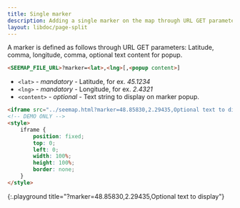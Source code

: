 ```yaml
---
title: Single marker
description: Adding a single marker on the map through URL GET parameters
layout: libdoc/page-split
---
```


A marker is defined as follows through URL GET parameters: Latitude, comma, longitude, comma, optional text content for popup.

```html
<SEEMAP_FILE_URL>?marker=<lat>,<lng>[,<popup content>]
```

* `<lat>` - *mandatory* - Latitude, for ex. *45.1234*
* `<lng>` - *mandatory* - Longitude, for ex. *2.4321*
* `<content>` - *optional* - Text string to display on marker popup.

```html
<iframe src="../seemap.html?marker=48.85830,2.29435,Optional text to display"></iframe>
<!-- DEMO ONLY -->
<style>
    iframe {
        position: fixed;
        top: 0;
        left: 0;
        width: 100%;
        height: 100%;
        border: none;
    }
</style>
```
{:.playground title="?marker=48.85830,2.29435,Optional text to display"}
